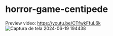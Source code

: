 # horror-game-centipede

Preview video: https://youtu.be/CTfwkFfuL6k
![Captura de tela 2024-06-19 194438](https://github.com/Firemanarg/horror-game-centipede/assets/35619327/71788b0e-fb37-41d9-ae25-effb9a5fda8f)
